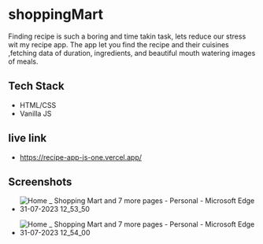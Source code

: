 # shoppingMart
Finding recipe is such a boring and time takin task,
lets reduce our stress wit my recipe app.
The app let you find the recipe and their cuisines ,fetching data of 
duration, ingredients, and  beautiful mouth watering images of meals.

## Tech Stack
 - HTML/CSS
 - Vanilla JS

 ## live link
- https://recipe-app-js-one.vercel.app/

 ## Screenshots

- ![Home _ Shopping Mart and 7 more pages - Personal - Microsoft​ Edge 31-07-2023 12_53_50](https://github.com/Abhirawat623/Movie_App_JS/assets/131130116/1f1e0e4e-c1fb-4488-8000-0125f3d27a55)

- ![Home _ Shopping Mart and 7 more pages - Personal - Microsoft​ Edge 31-07-2023 12_54_00](https://github.com/Abhirawat623/Movie_App_JS/assets/131130116/66cf5029-f488-4e4b-a5fe-f9a8f02fe5eb)





